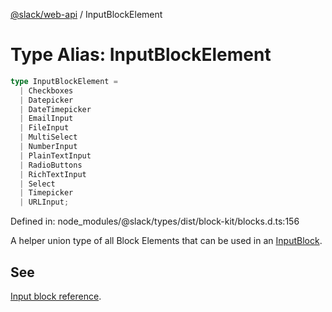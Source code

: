 [@slack/web-api](../index.md) / InputBlockElement

# Type Alias: InputBlockElement

```ts
type InputBlockElement = 
  | Checkboxes
  | Datepicker
  | DateTimepicker
  | EmailInput
  | FileInput
  | MultiSelect
  | NumberInput
  | PlainTextInput
  | RadioButtons
  | RichTextInput
  | Select
  | Timepicker
  | URLInput;
```

Defined in: node\_modules/@slack/types/dist/block-kit/blocks.d.ts:156

A helper union type of all Block Elements that can be used in an [InputBlock](../interfaces/InputBlock.md).

## See

[Input block reference](https://docs.slack.dev/reference/block-kit/blocks/input-block).
